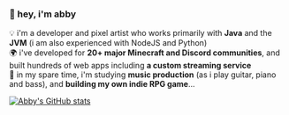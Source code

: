 ### 🌸 hey, i'm abby

💡 i'm a developer and pixel artist who works primarily with **Java** and the **JVM** (i am also experienced with NodeJS and Python) <br />
🌍 i've developed for **20+ major Minecraft and Discord communities**, and built hundreds of web apps including **a custom streaming service** <br />
📖 in my spare time, i'm studying **music production** (as i play guitar, piano and bass), and **building my own indie RPG game**... <br />

[![Abby's GitHub stats](https://github-readme-stats.vercel.app/api?username=abodactyl)](https://github.com/anuraghazra/github-readme-stats)
